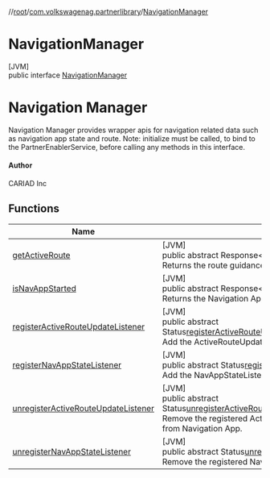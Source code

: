 //[root](../../../index.md)/[com.volkswagenag.partnerlibrary](../index.md)/[NavigationManager](index.md)

# NavigationManager

[JVM]\
public interface [NavigationManager](index.md)

# Navigation Manager

 Navigation Manager provides wrapper apis for navigation related data such as navigation app state and route. Note: initialize must be called, to bind to the PartnerEnablerService, before calling any methods in this interface.

#### Author

CARIAD Inc

## Functions

| Name | Summary |
|---|---|
| [getActiveRoute](get-active-route.md) | [JVM]<br>public abstract Response&lt;String&gt;[getActiveRoute](get-active-route.md)()<br>Returns the route guidance of the current active route from Navigation Application. |
| [isNavAppStarted](is-nav-app-started.md) | [JVM]<br>public abstract Response&lt;Boolean&gt;[isNavAppStarted](is-nav-app-started.md)()<br>Returns the Navigation Application state. |
| [registerActiveRouteUpdateListener](register-active-route-update-listener.md) | [JVM]<br>public abstract Status[registerActiveRouteUpdateListener](register-active-route-update-listener.md)(ActiveRouteUpdateListeneractiveRouteUpdateListener)<br>Add the ActiveRouteUpdateListener listener to get the active guided route from Navigation App. |
| [registerNavAppStateListener](register-nav-app-state-listener.md) | [JVM]<br>public abstract Status[registerNavAppStateListener](register-nav-app-state-listener.md)(NavAppStateListenerlistener)<br>Add the NavAppStateListener listener, which is called when Navigation Core App status changes. |
| [unregisterActiveRouteUpdateListener](unregister-active-route-update-listener.md) | [JVM]<br>public abstract Status[unregisterActiveRouteUpdateListener](unregister-active-route-update-listener.md)(ActiveRouteUpdateListeneractiveRouteUpdateListener)<br>Remove the registered ActiveRouteUpdateListener listener that is registered to get the active route from Navigation App. |
| [unregisterNavAppStateListener](unregister-nav-app-state-listener.md) | [JVM]<br>public abstract Status[unregisterNavAppStateListener](unregister-nav-app-state-listener.md)(NavAppStateListenerlistener)<br>Remove the registered NavAppStateListener listener. |
